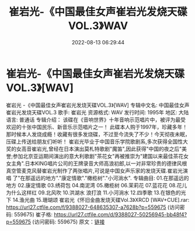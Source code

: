 ﻿---
title: 崔岩光-《中国最佳女声崔岩光发烧天碟VOL.3》WAV
date: 2022-08-13 06:29:44
categories: WAV车载音乐、镜像
tags: 华语中文
---
# 崔岩光-《中国最佳女声崔岩光发烧天碟VOL.3》[WAV]

崔岩光 -《中国最佳女声崔岩光发烧天碟VOL.3》[WAV]
专辑中文名: 中国最佳女声崔岩光发烧天碟VOL.3
歌手: 崔岩光
资源格式: WAV
发行时间: 1995年
地区: 大陆
语言: 普通话
专辑介绍：
该碟在《音响世界》十年音响示范唱片中，被评为最受欢迎的十张中国民乐、新音乐示范唱片之一！
此碟本人购于1997年，珍藏多年！那时候本人发烧成瘾！收藏有很多发烧碟，不过至今流失了不少！今天彻夜未眠，压碟上传送给朋友们听听！
崔岩光毕业于中国音乐学院歌剧系,多次获得全国性大奖的女高音崔岩光,曾经在日本演出莫札特歌剧"魔笛",因此获得"中国的夜之后"美誉;参加北京亚运期间演出的意大利歌剧"茶花女"再被推崇为"建国以来最佳茶花女女主角".日本KING唱片公司的王牌录音大师高浪初郎,以一对非常珍贵的德律风根真空管麦克风替崔岩光制作了两张唱片,可说是中国女声乐家的发烧天碟.崔岩光演唱
了"在那遥远的地方"."康定情歌"."橄榄树"."小河淌水".
专辑曲目:
01.在那遥远的地方
02.康定情歌
03.绣荷包
04.南泥湾
05.橄榄树
06.茉莉花
07.蓝花花
08.花儿为什么这样红
09.北风吹
10.洪湖水 浪打浪
11.小河淌水
12.四季歌
13.在银色的光下
14.渔光曲
15.珊瑚颂
崔岩光《怀旧金曲发烧天碟Vol.3》XRCD [WAV+CUE].rar:
https://url27.ctfile.com/f/9388027-648635307-a7628b?p=559675
(访问密码: 559675)
崔子格: https://url27.ctfile.com/d/9388027-50256945-bb48f4?p=559675
(访问密码: 559675)
原文：[链接](https://blog.sina.com.cn/s/blog_1647c7e7601030yuf.html)